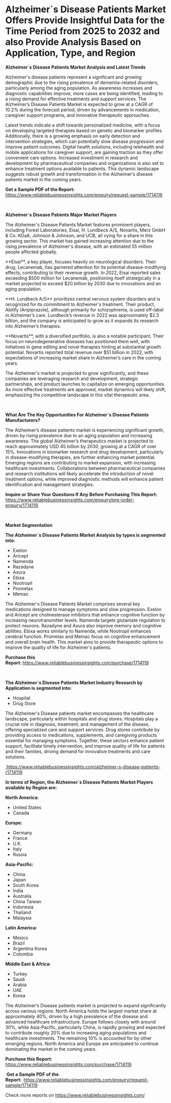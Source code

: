 <p><h1>Alzheimer`s Disease Patients Market Offers Provide Insightful Data for the Time Period from 2025 to 2032 and also Provide Analysis Based on Application, Type, and Region</h1></p><p><strong>Alzheimer`s Disease Patients Market Analysis and Latest Trends</strong></p>
<p><p>Alzheimer's disease patients represent a significant and growing demographic due to the rising prevalence of dementia-related disorders, particularly among the aging population. As awareness increases and diagnostic capabilities improve, more cases are being identified, leading to a rising demand for effective treatments and support services. The Alzheimer’s Disease Patients Market is expected to grow at a CAGR of 10.2% during the forecast period, driven by advancements in medication, caregiver support programs, and innovative therapeutic approaches. </p><p>Latest trends indicate a shift towards personalized medicine, with a focus on developing targeted therapies based on genetic and biomarker profiles. Additionally, there is a growing emphasis on early detection and intervention strategies, which can potentially slow disease progression and improve patient outcomes. Digital health solutions, including telehealth and mobile applications for caregiver support, are gaining traction as they offer convenient care options. Increased investment in research and development by pharmaceutical companies and organizations is also set to enhance treatment options available to patients. This dynamic landscape suggests robust growth and transformation in the Alzheimer’s disease patients market in the coming years.</p></p>
<p><strong>Get a Sample PDF of the Report:&nbsp;</strong> <a href="https://www.reliablebusinessinsights.com/enquiry/request-sample/1714119?utm_campaign=950&utm_medium=2&utm_source=Github&utm_content=ia&utm_term=11012025&utm_id=alzheimers-disease-patients">https://www.reliablebusinessinsights.com/enquiry/request-sample/1714119</a></p>
<p>&nbsp;</p>
<p><strong>Alzheimer`s Disease Patients Major Market Players</strong></p>
<p><p>The Alzheimer's Disease Patients Market features prominent players, including Forest Laboratories, Eisai, H. Lundbeck A/S, Novartis, Merz GmbH & Co. KGaA, Johnson & Johnson, and UCB, all vying for a share in this growing sector. This market has gained increasing attention due to the rising prevalence of Alzheimer's disease, with an estimated 55 million people affected globally.</p><p>**Eisai**, a key player, focuses heavily on neurological disorders. Their drug, Lecanemab, has garnered attention for its potential disease-modifying effects, contributing to their revenue growth. In 2022, Eisai reported sales exceeding $500 million for Lecanemab, positioning itself strategically in a market projected to exceed $20 billion by 2030 due to innovations and an aging population.</p><p>**H. Lundbeck A/S** prioritizes central nervous system disorders and is recognized for its commitment to Alzheimer's treatment. Their product, Abilify (Aripiprazole), although primarily for schizophrenia, is used off-label in Alzheimer’s care. Lundbeck’s revenue in 2022 was approximately $2.3 billion, and the company is anticipated to grow as it expands its research into Alzheimer’s therapies.</p><p>**Novartis**, with a diversified portfolio, is also a notable participant. Their focus on neurodegenerative diseases has positioned them well, with initiatives in gene editing and novel therapies hinting at substantial growth potential. Novartis reported total revenue over $51 billion in 2022, with expectations of increasing market share in Alzheimer’s care in the coming years.</p><p>The Alzheimer's market is projected to grow significantly, and these companies are leveraging research and development, strategic partnerships, and product launches to capitalize on emerging opportunities. As more effective treatments are approved, market dynamics will likely shift, emphasizing the competitive landscape in this vital therapeutic area.</p></p>
<p>&nbsp;</p>
<p><strong>What Are The Key Opportunities For Alzheimer`s Disease Patients Manufacturers?</strong></p>
<p><p>The Alzheimer’s disease patients market is experiencing significant growth, driven by rising prevalence due to an aging population and increasing awareness. The global Alzheimer’s therapeutics market is projected to reach approximately USD 45 billion by 2030, growing at a CAGR of over 15%. Innovations in biomarker research and drug development, particularly in disease-modifying therapies, are further enhancing market potential. Emerging regions are contributing to market expansion, with increasing healthcare investments. Collaborations between pharmaceutical companies and research institutions will likely accelerate the introduction of novel treatment options, while improved diagnostic methods will enhance patient identification and management strategies.</p></p>
<p><strong>Inquire or Share Your Questions If Any Before Purchasing This Report:</strong> <a href="https://www.reliablebusinessinsights.com/enquiry/pre-order-enquiry/1714119?utm_campaign=950&utm_medium=2&utm_source=Github&utm_content=ia&utm_term=11012025&utm_id=alzheimers-disease-patients">https://www.reliablebusinessinsights.com/enquiry/pre-order-enquiry/1714119</a></p>
<p>&nbsp;</p>
<p><strong>Market Segmentation</strong></p>
<p><strong>The Alzheimer`s Disease Patients Market Analysis by types is segmented into:</strong></p>
<p><ul><li>Exelon</li><li>Aricept</li><li>Namenda</li><li>Razadyne</li><li>Axura</li><li>Ebixa</li><li>Nootropil</li><li>Prometax</li><li>Memac</li></ul></p>
<p><p>The Alzheimer's Disease Patients Market comprises several key medications designed to manage symptoms and slow progression. Exelon and Aricept are cholinesterase inhibitors that enhance cognitive function by increasing neurotransmitter levels. Namenda targets glutamate regulation to protect neurons. Razadyne and Axura also improve memory and cognitive abilities. Ebixa works similarly to Namenda, while Nootropil enhances cerebral function. Prometax and Memac focus on cognitive enhancement and overall brain health. This market aims to provide therapeutic options to improve the quality of life for Alzheimer's patients.</p></p>
<p><strong>Purchase this Report:&nbsp;</strong><a href="https://www.reliablebusinessinsights.com/purchase/1714119?utm_campaign=950&utm_medium=2&utm_source=Github&utm_content=ia&utm_term=11012025&utm_id=alzheimers-disease-patients">https://www.reliablebusinessinsights.com/purchase/1714119</a></p>
<p>&nbsp;</p>
<p><strong>The Alzheimer`s Disease Patients Market Industry Research by Application is segmented into:</strong></p>
<p><ul><li>Hospital</li><li>Drug Store</li></ul></p>
<p><p>The Alzheimer's Disease patients market encompasses the healthcare landscape, particularly within hospitals and drug stores. Hospitals play a crucial role in diagnosis, treatment, and management of the disease, offering specialized care and support services. Drug stores contribute by providing access to medications, supplements, and caregiving products essential for managing symptoms. Together, these sectors enhance patient support, facilitate timely intervention, and improve quality of life for patients and their families, driving demand for innovative treatments and care solutions.</p></p>
<p><a href="https://www.reliablebusinessinsights.com/alzheimer-s-disease-patients-r1714119?utm_campaign=950&utm_medium=2&utm_source=Github&utm_content=ia&utm_term=11012025&utm_id=alzheimers-disease-patients">&nbsp;https://www.reliablebusinessinsights.com/alzheimer-s-disease-patients-r1714119</a></p>
<p><strong>In terms of Region, the Alzheimer`s Disease Patients Market Players available by Region are:</strong></p>
<p>
    <p> <strong> North America: </strong>
        <ul>
            <li>United States</li>
            <li>Canada</li>
        </ul>
        </p> 
    <p> <strong> Europe: </strong>
        <ul>
            <li>Germany</li>
            <li>France</li>
            <li>U.K.</li>
            <li>Italy</li>
            <li>Russia</li>
        </ul>
        </p> 
    <p> <strong> Asia-Pacific: </strong>
        <ul>
            <li>China</li>
            <li>Japan</li>
            <li>South Korea</li>
            <li>India</li>
            <li>Australia</li>
            <li>China Taiwan</li>
            <li>Indonesia</li>
            <li>Thailand</li>
            <li>Malaysia</li>
        </ul>
        </p> 
    <p> <strong> Latin America: </strong>
        <ul>
            <li>Mexico</li>
            <li>Brazil</li>
            <li>Argentina Korea</li>
            <li>Colombia</li>
        </ul>
        </p> 
    <p> <strong> Middle East & Africa: </strong>
        <ul>
            <li>Turkey</li>
            <li>Saudi</li>
            <li>Arabia</li>
            <li>UAE</li>
            <li>Korea</li>
        </ul>
    </p>
    </p>
<p><p>The Alzheimer’s Disease patients market is projected to expand significantly across various regions. North America holds the largest market share at approximately 40%, driven by a high prevalence of the disease and advanced healthcare infrastructure. Europe follows closely with around 30%, while Asia-Pacific, particularly China, is rapidly growing and expected to contribute roughly 20% due to increasing aging populations and healthcare investments. The remaining 10% is accounted for by other emerging regions. North America and Europe are anticipated to continue dominating the market in the coming years.</p></p>
<p><strong>Purchase this Report: </strong><a href="https://www.reliablebusinessinsights.com/purchase/1714119?utm_campaign=950&utm_medium=2&utm_source=Github&utm_content=ia&utm_term=11012025&utm_id=alzheimers-disease-patients">https://www.reliablebusinessinsights.com/purchase/1714119</a></p>
<p>&nbsp;<strong>Get a Sample PDF of the Report:&nbsp;&nbsp;</strong><a href="https://www.reliablebusinessinsights.com/enquiry/request-sample/1714119?utm_campaign=950&utm_medium=2&utm_source=Github&utm_content=ia&utm_term=11012025&utm_id=alzheimers-disease-patients">https://www.reliablebusinessinsights.com/enquiry/request-sample/1714119</a></p>
<p><strong></strong></p>
<p>Check more reports on <a href="https://www.reliablebusinessinsights.com/?utm_campaign=950&utm_medium=2&utm_source=Github&utm_content=ia&utm_term=11012025&utm_id=alzheimers-disease-patients">https://www.reliablebusinessinsights.com/</a></p>